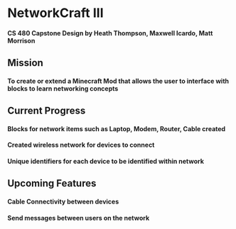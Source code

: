 # NetworkCraft III
#### CS 480 Capstone Design by Heath Thompson, Maxwell Icardo, Matt Morrison

## Mission 
#### To create or extend a Minecraft Mod that allows the user to interface with blocks to learn networking concepts

## Current Progress
#### Blocks for network items such as Laptop, Modem, Router, Cable created
#### Created wireless network for devices to connect
#### Unique identifiers for each device to be identified within network

## Upcoming Features
#### Cable Connectivity between devices
#### Send messages between users on the network
